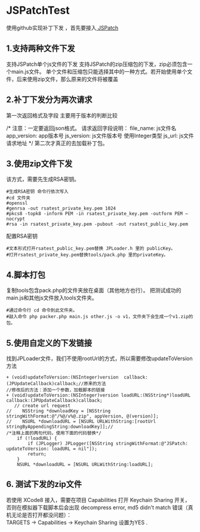 # JSPatchTest
使用github实现补丁下发 ，首先要接入<a href = "https://github.com/bang590/JSPatch"> JSPatch </a>
## 1.支持两种文件下发
支持JSPatch单个js文件的下发
支持JSPatch的zip压缩包的下发，zip必须包含一个main.js文件。
单个文件和压缩包只能选择其中的一种方式。若开始使用单个文件，后来使用zip文件，那么原来的文件将被覆盖
## 2.补丁下发分为两次请求
第一次返回格式及字段
主要用于版本的判断比较

/*
 注意：一定要返回json格式。
 请求返回字段说明：
  file_name: js文件名
  app_version: app版本号
  js_version: js文件版本号 使用Integer类型
  js_url: js文件请求地址
 */
 第二次才真正的去加载补丁包。

 ## 3.使用zip文件下发
 该方式，需要先生成RSA密钥。
```
#生成RSA密钥 命令行依次写入
#cd 文件夹
#openssl
#genrsa -out rsatest_private_key.pem 1024
#pkcs8 -topk8 -inform PEM -in rsatest_private_key.pem -outform PEM –nocrypt
#rsa -in rsatest_private_key.pem -pubout -out rsatest_public_key.pem
```
配置RSA密钥
```
#文本形式打开rsatest_public_key.pem替换 JPLoader.h 里的 publicKey。
#打开rsatest_private_key.pem替换tools/pack.php 里的privateKey。
```

## 4.脚本打包
复制tools包含pack.php的文件夹放在桌面（其他地方也行）。
把测试成功的main.js和其他js文件放入tools文件夹。
```
#通过命令行 cd 命令到此文件夹。
#敲入命令 php packer.php main.js other.js -o v1，文件夹下会生成一个v1.zip的包。
```
## 5.使用自定义的下发链接
找到JPLoader文件，我们不使用rootUrl的方式，所以需要修改updateToVersion方法
```
+ (void)updateToVersion:(NSInteger)version  callback:(JPUpdateCallback)callback;//原来的方法
//修改后的方法：添加一个参数，加载脚本的链接
+ (void)updateToVersion:(NSInteger)version loadURL:(NSString*)loadURL callback:(JPUpdateCallback)callback;
   // create url request
//    NSString *downloadKey = [NSString stringWithFormat:@"/%@/v%@.zip", appVersion, @(version)];
//    NSURL *downloadURL = [NSURL URLWithString:[rootUrl stringByAppendingString:downloadKey]];//
/*注释上面的两句代码，使用下面的代码替换*/
    if (!loadURL) {
        if (JPLogger) JPLogger([NSString stringWithFormat:@"JSPatch: updateToVersion: loadURL = nil"]);
        return;
    }
    NSURL *downloadURL = [NSURL URLWithString:loadURL];
```
## 6. 测试下发的zip文件
若使用 XCode8 接入，需要在项目 Capabilities 打开 Keychain Sharing 开关，否则在模拟器下载脚本后会出现 decompress error, md5 didn't match 错误（真机无论是否打开都没问题）：
<br>
TARGETS -> Capabilities -> Keychain Sharing 设置为YES .
